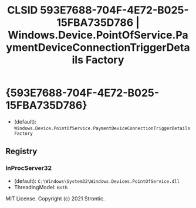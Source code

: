 ﻿---
title: "CLSID 593E7688-704F-4E72-B025-15FBA735D786 | Windows.Device.PointOfService.PaymentDeviceConnectionTriggerDetails Factory"
excerpt: What is COM-Object CLSID 593E7688-704F-4E72-B025-15FBA735D786?
---

# {593E7688-704F-4E72-B025-15FBA735D786}

* (default): `Windows.Device.PointOfService.PaymentDeviceConnectionTriggerDetails Factory`

## Registry


### InProcServer32

* (default): `C:\Windows\System32\Windows.Devices.PointOfService.dll`
* ThreadingModel: `Both`

MIT License. Copyright (c) 2021 Strontic.


